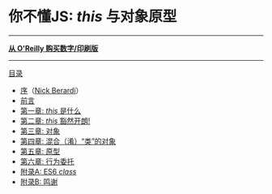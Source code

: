 # 你不懂JS: *this* 与对象原型



-----

**[从 O'Reilly 购买数字/印刷版](http://shop.oreilly.com/product/0636920033738.do)**

-----

[目录](toc.md)

* [序](foreword.md)（[Nick Berardi](https://github.com/nberardi)）
* [前言](../preface.md)
* [第一章: *this* 是什么](ch1.md)
* [第二章: *this* 豁然开朗!](ch2.md)
* [第三章: 对象](ch3.md)
* [第四章: 混合（淆）“类”的对象](ch4.md)
* [第五章: 原型](ch5.md)
* [第六章: 行为委托](ch6.md)
* [附录A: ES6 *class*](apA.md)
* [附录B: 鸣谢](apB.md)
